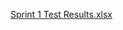 [Sprint 1 Test Results.xlsx](https://github.com/HemanthGangadharaReddy/CS684-The-A-Team/files/10903288/Sprint.1.Test.Results.xlsx)
